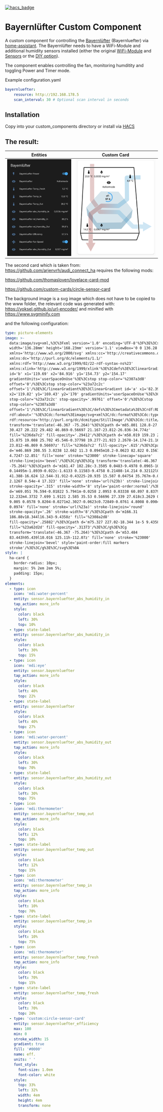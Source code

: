 [![hacs_badge](https://img.shields.io/badge/HACS-Custom-orange.svg)](https://github.com/custom-components/hacs)

# Bayernlüfter Custom Component

A custom component for controlling the [Bayernlüfter](https://www.bayernluft.de/de/intro.htm) (Bayernluefter) via [home-assistant](home-assistant.io/).
The Bayernlüfter needs to have a WiFi-Module and additional humidity sensors installed (either the original [WiFi-Module](https://www.bayernluft.de/de/detailanzeige.cgi?suchen=TRUE&search_field=artikel&search_for=BV-WLN-2) and [Sensors](https://www.bayernluft.de/de/detailanzeige.cgi?suchen=TRUE&search_field=artikel&search_for=BV-FS-1) or the [DIY option](https://github.com/nielstron/diy_bayernluft)).

The component enables controlling the fan, monitoring humditity and toggling Power and Timer mode.

Example configuration.yaml

```yaml
bayernluefter:
    resource: http://192.168.178.5
    scan_interval: 30 # Optional scan interval in seconds
```

## Installation

Copy into your custom_components directory or install via [HACS](https://hacs.xyz/)

## The result:

Entities                   |  Custom Card
:-------------------------:|:-------------------------:
![Configured groups containing Bayernluft informations](bayernluftresult.png)   |  ![Custombayernluft card](bayernluftcustomcard.png)



The second card which is taken from: https://github.com/arjenvrh/audi_connect_ha requires the following mods: 

https://github.com/thomasloven/lovelace-card-mod

https://github.com/custom-cards/circle-sensor-card

The background image is a svg image which does not have to be copied to the www folder, the relevant code was generated with: https://yoksel.github.io/url-encoder/ and minified with https://www.svgminify.com

and the following configuration:

```yaml
type: picture-elements
image: >-
  data:image/svg+xml,%3C%3Fxml version='1.0' encoding='UTF-8'%3F%3E%3Csvg
  width='136.28mm' height='168.23mm' version='1.1' viewBox='0 0 136.28 168.23'
  xmlns='http://www.w3.org/2000/svg' xmlns:cc='http://creativecommons.org/ns%23'
  xmlns:dc='http://purl.org/dc/elements/1.1/'
  xmlns:rdf='http://www.w3.org/1999/02/22-rdf-syntax-ns%23'
  xmlns:xlink='http://www.w3.org/1999/xlink'%3E%3Cdefs%3E%3ClinearGradient
  id='b' x1='119.69' x2='84.916' y1='154.73' y2='154.17'
  gradientUnits='userSpaceOnUse'%3E%3Cstop stop-color='%2307a3d8'
  offset='0'/%3E%3Cstop stop-color='%23a72c2c'
  offset='1'/%3E%3C/linearGradient%3E%3ClinearGradient id='a' x1='82.399'
  x2='119.82' y1='169.43' y2='170' gradientUnits='userSpaceOnUse'%3E%3Cstop
  stop-color='%23a72c2c' stop-opacity='.99761' offset='0'/%3E%3Cstop
  stop-color='%2307a3d8'
  offset='1'/%3E%3C/linearGradient%3E%3C/defs%3E%3Cmetadata%3E%3Crdf:RDF%3E%3Ccc:Work
  rdf:about=''%3E%3Cdc:format%3Eimage/svg+xml%3C/dc:format%3E%3Cdc:type
  rdf:resource='http://purl.org/dc/dcmitype/StillImage'/%3E%3Cdc:title/%3E%3C/cc:Work%3E%3C/rdf:RDF%3E%3C/metadata%3E%3Cg
  transform='translate(-46.367 -75.264)'%3E%3Cpath d='m85.801 128.8-27.781
  30.427 20.222 29.482 46.869-0.56697 21.167-23.812-26.836-34.774z'
  fill='%236da7c2' fill-opacity='.29412'/%3E%3Cpath d='m58.019 159.23 2.0789
  15.875 19.088 25.702 45.546-0.37798 19.277-21.923 2.2678-14.174-21.167
  23.812-46.869 0.56697z' fill='%236da7c2' fill-opacity='.615'/%3E%3Cpath
  d='m46.869 208.55 3.0238 12.662 11.3 0.0945m10.2-0.0623 82.822 0.15679
  4.7247-12.851' fill='none' stroke='%23000' stroke-linecap='square'
  stroke-linejoin='bevel'/%3E%3C/g%3E%3Cg transform='translate(-46.367
  -75.264)'%3E%3Cpath d='m161.47 102.28c-3.3505 0.0483-9.4978 0.0965-10.052
  0.14495m-1.8939-0.022c-1.6133 0.11583-9.4758 0.21408-14.214 0.32112l0.37798
  41.388-16.624 12.544-31.912-0.43225-20.935 15.587 0.04754 35.767m-0.01023
  2.1267 8.54e-4 17.323' fill='none' stroke='url(%23b)' stroke-linejoin='round'
  stroke-opacity='.315' stroke-width='8' style='paint-order:normal'/%3E%3Cpath
  d='m69.051 76.594-0.01822 5.7941m-0.0258 2.0953 0.03338 60.897 8.8379
  12.232m4.3732 7.699 1.9121 2.585 35.53 0.56696 27.339 27.618c3.2629 0.0541
  9.005 0.0578 9.8204-0.0271m2.3027-0.0623c0.72849-0.0761 4.8008 0.0904 7.144
  0.0974' fill='none' stroke='url(%23a)' stroke-linejoin='round'
  stroke-opacity='.26' stroke-width='8'/%3E%3Cpath d='m166.31
  186.88v18.344l16.343-9.4358z' fill='%2308a2d8'
  fill-opacity='.25882'/%3E%3Cpath d='m75.327 227.02-18.344 1e-5 9.4358 16.343z'
  fill='%23a62d2d' fill-opacity='.31373'/%3E%3C/g%3E%3Cg
  transform='translate(-46.367 -75.264)'%3E%3Cpath d='m53.484
  83.443h95.439l10.016 125.11h-112.07z' fill='none' stroke='%23000'
  stroke-linejoin='bevel' style='paint-order:fill markers
  stroke'/%3E%3C/g%3E%3C/svg%3E%0A
style: |
  ha-card {
    border-radius: 10px;
    margin: 5% 2em 2em 5%;
    padding: 15px;
  } 
elements:
  - type: icon
    icon: 'mdi:water-percent'
    entity: sensor.bayernluefter_abs_humidity_in
    tap_action: more_info
    style:
      color: black
      left: 30%
      top: 10%
  - type: state-label
    entity: sensor.bayernluefter_abs_humidity_in
    style:
      color: black
      left: 30%
      top: 15%
  - type: icon
    icon: 'mdi:eye'
    entity: sensor.bayernluefter
    tap_action: more_info
    style:
      color: black
      left: 40%
      top: 22%
  - type: state-label
    entity: sensor.bayernluefter
    style:
      color: black
      left: 40%
      top: 27%
  - type: icon
    icon: 'mdi:water-percent'
    entity: sensor.bayernluefter_abs_humidity_out
    tap_action: more_info
    style:
      color: black
      left: 30%
      top: 70%
  - type: state-label
    entity: sensor.bayernluefter_abs_humidity_out
    style:
      color: black
      left: 30%
      top: 75%
  - type: icon
    icon: 'mdi:thermometer'
    entity: sensor.bayernluefter_temp_out
    tap_action: more_info
    style:
      color: black
      left: 12%
      top: 10%
  - type: state-label
    entity: sensor.bayernluefter_temp_out
    style:
      color: black
      left: 12%
      top: 15%
  - type: icon
    icon: 'mdi:thermometer'
    entity: sensor.bayernluefter_temp_in
    tap_action: more_info
    style:
      color: black
      left: 10%
      top: 70%
  - type: state-label
    entity: sensor.bayernluefter_temp_in
    style:
      color: black
      left: 10%
      top: 75%
  - type: icon
    icon: 'mdi:thermometer'
    entity: sensor.bayernluefter_temp_fresh
    tap_action: more_info
    style:
      color: black
      left: 70%
      top: 15%
  - type: state-label
    entity: sensor.bayernluefter_temp_fresh
    style:
      color: black
      left: 70%
      top: 20%
  - type: 'custom:circle-sensor-card'
    entity: sensor.bayernluefter_efficiency
    max: 100
    min: 0
    stroke_width: 15
    gradient: true
    fill: '#0000'
    name: eff.
    units: ' '
    font_style:
      font-size: 1.0em
      font-color: white
    style:
      top: 33%
      left: 32%
      width: 4em
      height: 4em
      transform: none
```

